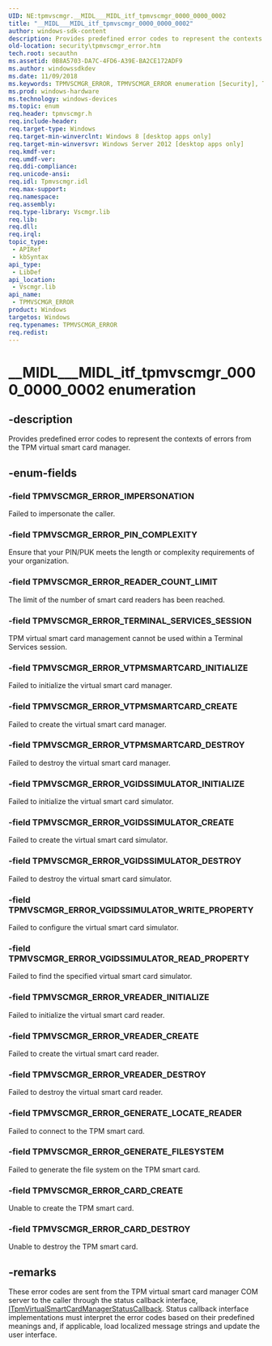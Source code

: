 ```yaml
---
UID: NE:tpmvscmgr.__MIDL___MIDL_itf_tpmvscmgr_0000_0000_0002
title: "__MIDL___MIDL_itf_tpmvscmgr_0000_0000_0002"
author: windows-sdk-content
description: Provides predefined error codes to represent the contexts of errors from the TPM virtual smart card manager.
old-location: security\tpmvscmgr_error.htm
tech.root: secauthn
ms.assetid: 0B8A5703-DA7C-4FD6-A39E-BA2CE172ADF9
ms.author: windowssdkdev
ms.date: 11/09/2018
ms.keywords: TPMVSCMGR_ERROR, TPMVSCMGR_ERROR enumeration [Security], TPMVSCMGR_ERROR_CARD_CREATE, TPMVSCMGR_ERROR_CARD_DESTROY, TPMVSCMGR_ERROR_GENERATE_FILESYSTEM, TPMVSCMGR_ERROR_GENERATE_LOCATE_READER, TPMVSCMGR_ERROR_IMPERSONATION, TPMVSCMGR_ERROR_PIN_COMPLEXITY, TPMVSCMGR_ERROR_READER_COUNT_LIMIT, TPMVSCMGR_ERROR_TERMINAL_SERVICES_SESSION, TPMVSCMGR_ERROR_VGIDSSIMULATOR_CREATE, TPMVSCMGR_ERROR_VGIDSSIMULATOR_DESTROY, TPMVSCMGR_ERROR_VGIDSSIMULATOR_INITIALIZE, TPMVSCMGR_ERROR_VGIDSSIMULATOR_READ_PROPERTY, TPMVSCMGR_ERROR_VGIDSSIMULATOR_WRITE_PROPERTY, TPMVSCMGR_ERROR_VREADER_CREATE, TPMVSCMGR_ERROR_VREADER_DESTROY, TPMVSCMGR_ERROR_VREADER_INITIALIZE, TPMVSCMGR_ERROR_VTPMSMARTCARD_CREATE, TPMVSCMGR_ERROR_VTPMSMARTCARD_DESTROY, TPMVSCMGR_ERROR_VTPMSMARTCARD_INITIALIZE, __MIDL___MIDL_itf_tpmvscmgr_0000_0000_0002, security.tpmvscmgr_error, tpmvscmgr/TPMVSCMGR_ERROR, tpmvscmgr/TPMVSCMGR_ERROR_CARD_CREATE, tpmvscmgr/TPMVSCMGR_ERROR_CARD_DESTROY, tpmvscmgr/TPMVSCMGR_ERROR_GENERATE_FILESYSTEM, tpmvscmgr/TPMVSCMGR_ERROR_GENERATE_LOCATE_READER, tpmvscmgr/TPMVSCMGR_ERROR_IMPERSONATION, tpmvscmgr/TPMVSCMGR_ERROR_PIN_COMPLEXITY, tpmvscmgr/TPMVSCMGR_ERROR_READER_COUNT_LIMIT, tpmvscmgr/TPMVSCMGR_ERROR_TERMINAL_SERVICES_SESSION, tpmvscmgr/TPMVSCMGR_ERROR_VGIDSSIMULATOR_CREATE, tpmvscmgr/TPMVSCMGR_ERROR_VGIDSSIMULATOR_DESTROY, tpmvscmgr/TPMVSCMGR_ERROR_VGIDSSIMULATOR_INITIALIZE, tpmvscmgr/TPMVSCMGR_ERROR_VGIDSSIMULATOR_READ_PROPERTY, tpmvscmgr/TPMVSCMGR_ERROR_VGIDSSIMULATOR_WRITE_PROPERTY, tpmvscmgr/TPMVSCMGR_ERROR_VREADER_CREATE, tpmvscmgr/TPMVSCMGR_ERROR_VREADER_DESTROY, tpmvscmgr/TPMVSCMGR_ERROR_VREADER_INITIALIZE, tpmvscmgr/TPMVSCMGR_ERROR_VTPMSMARTCARD_CREATE, tpmvscmgr/TPMVSCMGR_ERROR_VTPMSMARTCARD_DESTROY, tpmvscmgr/TPMVSCMGR_ERROR_VTPMSMARTCARD_INITIALIZE
ms.prod: windows-hardware
ms.technology: windows-devices
ms.topic: enum
req.header: tpmvscmgr.h
req.include-header: 
req.target-type: Windows
req.target-min-winverclnt: Windows 8 [desktop apps only]
req.target-min-winversvr: Windows Server 2012 [desktop apps only]
req.kmdf-ver: 
req.umdf-ver: 
req.ddi-compliance: 
req.unicode-ansi: 
req.idl: Tpmvscmgr.idl
req.max-support: 
req.namespace: 
req.assembly: 
req.type-library: Vscmgr.lib
req.lib: 
req.dll: 
req.irql: 
topic_type:
 - APIRef
 - kbSyntax
api_type:
 - LibDef
api_location:
 - Vscmgr.lib
api_name:
 - TPMVSCMGR_ERROR
product: Windows
targetos: Windows
req.typenames: TPMVSCMGR_ERROR
req.redist: 
---
```


# __MIDL___MIDL_itf_tpmvscmgr_0000_0000_0002 enumeration


## -description


Provides predefined error codes to represent the contexts of errors from the TPM virtual smart card manager.


## -enum-fields




### -field TPMVSCMGR_ERROR_IMPERSONATION

Failed to impersonate the caller.


### -field TPMVSCMGR_ERROR_PIN_COMPLEXITY

Ensure that your PIN/PUK meets the length or complexity requirements of your organization.


### -field TPMVSCMGR_ERROR_READER_COUNT_LIMIT

The limit of the number of smart card readers has been reached.


### -field TPMVSCMGR_ERROR_TERMINAL_SERVICES_SESSION

TPM virtual smart card management cannot be used within a Terminal Services session.


### -field TPMVSCMGR_ERROR_VTPMSMARTCARD_INITIALIZE

Failed to initialize the virtual smart card manager.


### -field TPMVSCMGR_ERROR_VTPMSMARTCARD_CREATE

Failed to create the virtual smart card manager.


### -field TPMVSCMGR_ERROR_VTPMSMARTCARD_DESTROY

Failed to destroy the virtual smart card manager.


### -field TPMVSCMGR_ERROR_VGIDSSIMULATOR_INITIALIZE

Failed to initialize the virtual smart card simulator.


### -field TPMVSCMGR_ERROR_VGIDSSIMULATOR_CREATE

Failed to create the virtual smart card simulator.


### -field TPMVSCMGR_ERROR_VGIDSSIMULATOR_DESTROY

Failed to destroy the virtual smart card simulator.


### -field TPMVSCMGR_ERROR_VGIDSSIMULATOR_WRITE_PROPERTY

Failed to configure the virtual smart card simulator.


### -field TPMVSCMGR_ERROR_VGIDSSIMULATOR_READ_PROPERTY

Failed to find the specified virtual smart card simulator.


### -field TPMVSCMGR_ERROR_VREADER_INITIALIZE

Failed to initialize the virtual smart card reader.


### -field TPMVSCMGR_ERROR_VREADER_CREATE

Failed to create the virtual smart card reader.


### -field TPMVSCMGR_ERROR_VREADER_DESTROY

Failed to destroy the virtual smart card reader.


### -field TPMVSCMGR_ERROR_GENERATE_LOCATE_READER

Failed to connect to the TPM smart card.


### -field TPMVSCMGR_ERROR_GENERATE_FILESYSTEM

Failed to generate the file system on the TPM smart card.


### -field TPMVSCMGR_ERROR_CARD_CREATE

Unable to create the TPM smart card.


### -field TPMVSCMGR_ERROR_CARD_DESTROY

Unable to destroy the TPM smart card.


## -remarks



These error codes are sent from the TPM virtual smart card manager COM server to the caller through the status callback interface, <a href="https://msdn.microsoft.com/6CB62E42-16FD-453F-9566-B4DFCDAC7368">ITpmVirtualSmartCardManagerStatusCallback</a>. Status callback interface implementations must interpret the error codes based on their predefined meanings and, if applicable, load localized message strings and update the user interface.



